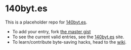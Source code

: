 140byt.es
=========

This is a placeholder repo for [140byt.es](http://140byt.es).

- To add your entry, fork [the master gist](https://gist.github.com/962807)
- To see the current valid entries, see the [140byt.es](http://140byt.es) site.
- To learn/contribute byte-saving hacks, head to the [wiki](https://github.com/jed/140bytes/wiki/Byte-saving-techniques).